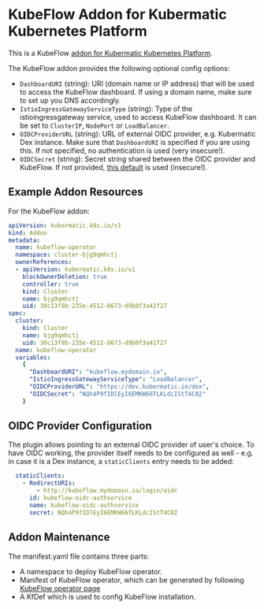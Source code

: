 # KubeFlow Addon for Kubermatic Kubernetes Platform
This is a KubeFlow [addon for Kubermatic Kubernetes Platform](https://docs.kubermatic.com/kubermatic/master/advanced/addons/).

The KubeFlow addon provides the following optional config options:
- `DashboardURI` (string): URI (domain name or IP address) that will be used to access the KubeFlow dashboard. If using a domain name, make sure to set up you DNS accordingly.
- `IstioIngressGatewayServiceType` (string): Type of the istioingressgateway service, used to access KubeFlow dashboard. It can be set to `ClusterIP`, `NodePort` or `LoadBalancer`.
- `OIDCProviderURL` (string): URL of external OIDC provider, e.g. Kubermatic Dex instance. Make sure that `DashboardURI` is specified if you are using this. If not specified, no authentication is used (very insecure!).
- `OIDCSecret` (string): Secret string shared between the OIDC provider and KubeFlow. If not provided, [this default](https://github.com/kubeflow/manifests/blob/master/istio/oidc-authservice/base/params.env#L5) is used (insecure!).

## Example Addon Resources
For the KubeFlow addon:
```yaml
apiVersion: kubermatic.k8s.io/v1
kind: Addon
metadata:
  name: kubeflow-operator
  namespace: cluster-bjg9qmhctj
  ownerReferences:
  - apiVersion: kubermatic.k8s.io/v1
    blockOwnerDeletion: true
    controller: true
    kind: Cluster
    name: bjg9qmhctj
    uid: 30c13f8b-235e-4512-8673-d9b0f3a41f27
spec:
  cluster:
    kind: Cluster
    name: bjg9qmhctj
    uid: 30c13f8b-235e-4512-8673-d9b0f3a41f27
  name: kubeflow-operator
  variables:
    {
      "DashboardURI": "kubeflow.mydomain.io",
      "IstioIngressGatewayServiceType": "LoadBalancer",
      "OIDCProviderURL": "https://dev.kubermatic.io/dex",
      "OIDCSecret": "NQh4P9fIDlEyI6EMKW66TLKLdcIStT4C02"
    }
```

## OIDC Provider Configuration
The plugin allows pointing to an external OIDC provider of user's choice. To have OIDC working, the provider itself needs to be configured as well - e.g. in case it is a Dex instance, a `staticClients` entry needs to be added:
```yaml
  staticClients:
    - RedirectURIs:
        - http://kubeflow.mydomain.io/login/oidc
      id: kubeflow-oidc-authservice
      name: kubeflow-oidc-authservice
      secret: NQh4P9fIDlEyI6EMKW66TLKLdcIStT4C02
```

## Addon Maintenance
The manifest.yaml file contains three parts:
- A namespace to deploy KubeFlow operator.
- Manifest of KubeFlow operator, which can be generated by following [KubeFlow operator page](https://github.com/kubermatic/kfctl/blob/master/operator.md#deployment-instructions)
- A KfDef which is used to config KubeFlow installation.
